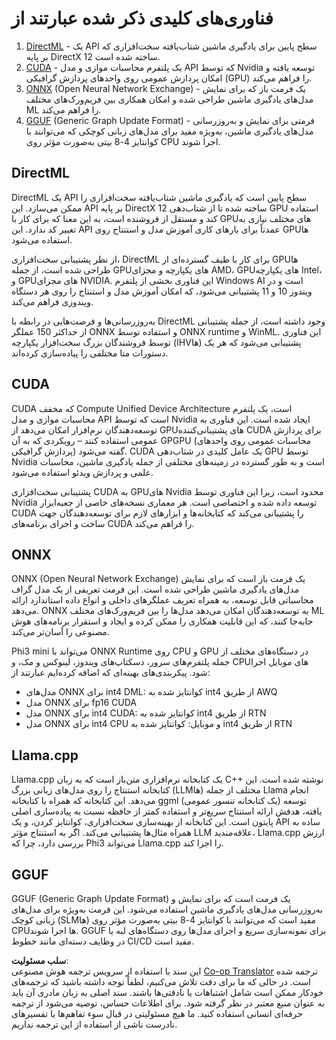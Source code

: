 <!--
CO_OP_TRANSLATOR_METADATA:
{
  "original_hash": "9841486ba4cf2590fabe609b925b00eb",
  "translation_date": "2025-03-27T06:07:47+00:00",
  "source_file": "md\\01.Introduction\\01\\01.Understandingtech.md",
  "language_code": "fa"
}
-->
# فناوری‌های کلیدی ذکر شده عبارتند از

1. [DirectML](https://learn.microsoft.com/windows/ai/directml/dml?WT.mc_id=aiml-138114-kinfeylo) - یک API سطح پایین برای یادگیری ماشین شتاب‌یافته سخت‌افزاری که بر پایه DirectX 12 ساخته شده است.
2. [CUDA](https://blogs.nvidia.com/blog/what-is-cuda-2/) - یک پلتفرم محاسبات موازی و مدل API که توسط Nvidia توسعه یافته و امکان پردازش عمومی روی واحدهای پردازش گرافیکی (GPU) را فراهم می‌کند.
3. [ONNX](https://onnx.ai/) (Open Neural Network Exchange) - یک فرمت باز که برای نمایش مدل‌های یادگیری ماشین طراحی شده و امکان همکاری بین فریم‌ورک‌های مختلف ML را فراهم می‌کند.
4. [GGUF](https://github.com/ggerganov/ggml/blob/master/docs/gguf.md) (Generic Graph Update Format) - فرمتی برای نمایش و به‌روزرسانی مدل‌های یادگیری ماشین، به‌ویژه مفید برای مدل‌های زبانی کوچکی که می‌توانند با کوانتایز 4-8 بیتی به‌صورت مؤثر روی CPU اجرا شوند.

## DirectML

DirectML یک API سطح پایین است که یادگیری ماشین شتاب‌یافته سخت‌افزاری را ممکن می‌سازد. این API بر پایه DirectX 12 ساخته شده تا از شتاب‌دهی GPU استفاده کند و مستقل از فروشنده است، به این معنا که برای کار با GPUهای مختلف نیازی به تغییر کد ندارد. این API عمدتاً برای بارهای کاری آموزش مدل و استنتاج روی GPUها استفاده می‌شود.

از نظر پشتیبانی سخت‌افزاری، DirectML برای کار با طیف گسترده‌ای از GPUها طراحی شده است، از جمله GPUهای یکپارچه و مجزای AMD، GPUهای یکپارچه Intel، و GPUهای مجزای NVIDIA. این فناوری بخشی از پلتفرم Windows AI است و در ویندوز 10 و 11 پشتیبانی می‌شود، که امکان آموزش مدل و استنتاج را روی هر دستگاه ویندوزی فراهم می‌کند.

به‌روزرسانی‌ها و فرصت‌هایی در رابطه با DirectML وجود داشته است، از جمله پشتیبانی از حداکثر 150 عملگر ONNX و استفاده توسط ONNX runtime و WinML. این فناوری توسط فروشندگان بزرگ سخت‌افزار یکپارچه (IHVها) پشتیبانی می‌شود که هر یک دستورات متا مختلفی را پیاده‌سازی کرده‌اند.

## CUDA

CUDA که مخفف Compute Unified Device Architecture است، یک پلتفرم محاسبات موازی و مدل API است که توسط Nvidia ایجاد شده است. این فناوری به توسعه‌دهندگان نرم‌افزار امکان می‌دهد از GPUهای پشتیبانی‌کننده CUDA برای پردازش عمومی استفاده کنند – رویکردی که به آن GPGPU (محاسبات عمومی روی واحدهای پردازش گرافیکی) گفته می‌شود. CUDA یک عامل کلیدی در شتاب‌دهی GPU توسط Nvidia است و به طور گسترده در زمینه‌های مختلفی از جمله یادگیری ماشین، محاسبات علمی و پردازش ویدئو استفاده می‌شود.

پشتیبانی سخت‌افزاری CUDA به GPUهای Nvidia محدود است، زیرا این فناوری توسط Nvidia توسعه داده شده و اختصاصی است. هر معماری نسخه‌های خاصی از جعبه‌ابزار CUDA را پشتیبانی می‌کند که کتابخانه‌ها و ابزارهای لازم برای توسعه‌دهندگان جهت ساخت و اجرای برنامه‌های CUDA را فراهم می‌کند.

## ONNX

ONNX (Open Neural Network Exchange) یک فرمت باز است که برای نمایش مدل‌های یادگیری ماشین طراحی شده است. این فرمت تعریفی از یک مدل گراف محاسباتی قابل توسعه، به همراه تعریف عملگرهای داخلی و انواع داده استاندارد ارائه می‌دهد. ONNX به توسعه‌دهندگان امکان می‌دهد مدل‌ها را بین فریم‌ورک‌های مختلف ML جابه‌جا کنند، که این قابلیت همکاری را ممکن کرده و ایجاد و استقرار برنامه‌های هوش مصنوعی را آسان‌تر می‌کند.

Phi3 mini می‌تواند با ONNX Runtime روی CPU و GPU در دستگاه‌های مختلف از جمله پلتفرم‌های سرور، دسکتاپ‌های ویندوز، لینوکس و مک، و CPUهای موبایل اجرا شود. پیکربندی‌های بهینه‌ای که اضافه کرده‌ایم عبارتند از:

- مدل‌های ONNX برای int4 DML: کوانتایز شده به int4 از طریق AWQ
- مدل ONNX برای fp16 CUDA
- مدل ONNX برای int4 CUDA: کوانتایز شده به int4 از طریق RTN
- مدل ONNX برای int4 CPU و موبایل: کوانتایز شده به int4 از طریق RTN

## Llama.cpp

Llama.cpp یک کتابخانه نرم‌افزاری متن‌باز است که به زبان C++ نوشته شده است. این کتابخانه استنتاج را روی مدل‌های زبانی بزرگ (LLMها) مختلف از جمله Llama انجام می‌دهد. این کتابخانه که همراه با کتابخانه ggml (یک کتابخانه تنسور عمومی) توسعه یافته، هدفش ارائه استنتاج سریع‌تر و استفاده کمتر از حافظه نسبت به پیاده‌سازی اصلی پایتون است. این کتابخانه از بهینه‌سازی سخت‌افزاری، کوانتایز کردن، و یک API ساده به همراه مثال‌ها پشتیبانی می‌کند. اگر به استنتاج مؤثر LLM علاقه‌مندید، Llama.cpp ارزش بررسی دارد، چرا که Phi3 می‌تواند Llama.cpp را اجرا کند.

## GGUF

GGUF (Generic Graph Update Format) یک فرمت است که برای نمایش و به‌روزرسانی مدل‌های یادگیری ماشین استفاده می‌شود. این فرمت به‌ویژه برای مدل‌های زبانی کوچک (SLMها) مفید است که می‌توانند با کوانتایز 4-8 بیتی به‌صورت مؤثر روی CPUها اجرا شوند. GGUF برای نمونه‌سازی سریع و اجرای مدل‌ها روی دستگاه‌های لبه یا در وظایف دسته‌ای مانند خطوط CI/CD مفید است.

**سلب مسئولیت**:  
این سند با استفاده از سرویس ترجمه هوش مصنوعی [Co-op Translator](https://github.com/Azure/co-op-translator) ترجمه شده است. در حالی که ما برای دقت تلاش می‌کنیم، لطفاً توجه داشته باشید که ترجمه‌های خودکار ممکن است شامل اشتباهات یا نادقتی‌ها باشند. سند اصلی به زبان مادری آن باید به عنوان منبع معتبر در نظر گرفته شود. برای اطلاعات حساس، توصیه می‌شود از ترجمه حرفه‌ای انسانی استفاده کنید. ما هیچ مسئولیتی در قبال سوء تفاهم‌ها یا تفسیرهای نادرست ناشی از استفاده از این ترجمه نداریم.